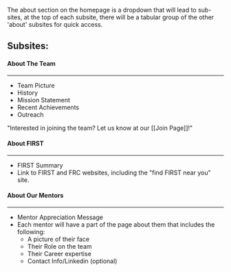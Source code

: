 The about section on the homepage is a dropdown that will lead to sub-sites, at the top of each subsite, there will be a tabular group of the other 'about' subsites for quick access.
## Subsites:

#### About The Team
___
* Team Picture
* History
* Mission Statement
* Recent Achievements
* Outreach

"Interested in joining the team? Let us know at our [[Join Page]]!"

#### About FIRST
___
* FIRST Summary
* Link to FIRST and FRC websites, including the "find FIRST near you" site.

#### About Our Mentors
___
* Mentor Appreciation Message
* Each mentor will have a part of the page about them that includes the following:
	* A picture of their face
	* Their Role on the team
	* Their Career expertise
	* Contact Info/Linkedin (optional)
